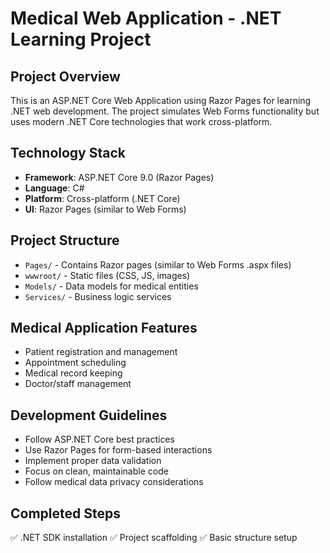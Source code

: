# Medical Web Application - .NET Learning Project

## Project Overview
This is an ASP.NET Core Web Application using Razor Pages for learning .NET web development. The project simulates Web Forms functionality but uses modern .NET Core technologies that work cross-platform.

## Technology Stack
- **Framework**: ASP.NET Core 9.0 (Razor Pages)
- **Language**: C#
- **Platform**: Cross-platform (.NET Core)
- **UI**: Razor Pages (similar to Web Forms)

## Project Structure
- `Pages/` - Contains Razor pages (similar to Web Forms .aspx files)
- `wwwroot/` - Static files (CSS, JS, images)
- `Models/` - Data models for medical entities
- `Services/` - Business logic services

## Medical Application Features
- Patient registration and management
- Appointment scheduling
- Medical record keeping
- Doctor/staff management

## Development Guidelines
- Follow ASP.NET Core best practices
- Use Razor Pages for form-based interactions
- Implement proper data validation
- Focus on clean, maintainable code
- Follow medical data privacy considerations

## Completed Steps
✅ .NET SDK installation
✅ Project scaffolding
✅ Basic structure setup

